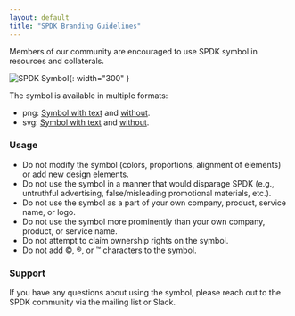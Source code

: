 ```yaml
---
layout: default
title: "SPDK Branding Guidelines"
---
```


Members of our community are encouraged to use SPDK symbol in resources and collaterals.

![SPDK Symbol](https://review.spdk.io/download/spdk_symbol/spdk_symbol.svg){: width="300" }

The symbol is available in multiple formats:
* png: [Symbol with text](https://review.spdk.io/download/spdk_symbol/spdk_symbol_text.png) and [without](https://review.spdk.io/download/spdk_symbol/spdk_symbol.png).
* svg: [Symbol with text](https://review.spdk.io/download/spdk_symbol/spdk_symbol_text.svg) and [without](https://review.spdk.io/download/spdk_symbol/spdk_symbol.svg).

### Usage

* Do not modify the symbol (colors, proportions, alignment of elements) or add new design elements.
* Do not use the symbol in a manner that would disparage SPDK (e.g., untruthful advertising, false/misleading promotional materials, etc.).
* Do not use the symbol as a part of your own company, product, service name, or logo.
* Do not use the symbol more prominently than your own company, product, or service name.
* Do not attempt to claim ownership rights on the symbol.
* Do not add ©, ®, or ™ characters to the symbol.

### Support

If you have any questions about using the symbol, please reach out to the SPDK community via the mailing list or Slack.

